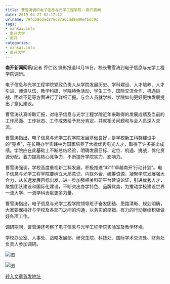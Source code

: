 ```yaml
---
title: 曹雪涛调研电子信息与光学工程学院--南开要闻
date: 2019-04-27 02:17:12
urlname: 79fd58ddac876c87a6cdd9a09efbdc9c
tags: 
- nankai.info
- 南开大学
- 南开
categories:
- nankai.info
- 南开大学
---
```


**南开新闻网讯**(记者 乔仁铭 摄影报道)4月16日，校长曹雪涛到电子信息与光学工程学院调研。

电子信息与光学工程学院党政负责人从学院发展历史、学科建设、人才培养、人才引进、师资队伍、教学科研、学院特色活动、学生工作、国际交流合作、机遇挑战、困难不足等方面进行了详细汇报。与会人员就学校、学院如何更好更快发展提出了意见建议。

曹雪涛认真听取汇报，对电子信息与光学工程学院近年来取得的发展成绩及当前的工作局面、工作状态、工作成效给予充分肯定，并就相关问题和与会人员深入交流。

曹雪涛指出，电子信息与光学工程学院发展基础良好，是学校新工科群建设中的“亮点”，在长期办学实践中为国家培养了大批优秀电光人才，取得了许多突出成绩。学院应在此基础上不断总结经验，明确发展目标、定位、机遇、挑战，优化资源分配，着力提高核心竞争力，不断提升学院实力、影响力。

曹雪涛强调，学校高度重视新工科发展，积极推进“4211‘卓越南开’行动计划”。电子信息与光学工程学院要树立大局意识，内联外合、统筹资源，凝聚学院发展强大合力，从长远发展目标出发，进一步加强相关科研平台建设论证，引进优秀人才，聚焦团队建设和国际化建设，不断突出办学特色、品牌优势，为推动学校建设世界一流大学、一流学科贡献更多力量。

曹雪涛指出，电子信息与光学工程学院领导班子奋发团结、思路清晰、规划明确，大家要保持好与学校及各部门之间的沟通，以务实的举措、有力的行动继续积极做好各项工作。

调研期间，曹雪涛还考察了电子信息与光学工程学院实验室及教学环境。

学校办公室、人事处、战略发展部、研究生院、科技处、国际学术交流处、财务处负责人参加调研。

![图](http://news.nankai.edu.cn/pic/0/00/34/94/349425_212069.jpg)

![图](http://news.nankai.edu.cn/pic/0/00/34/94/349424_936912.jpg)

[转入文章首发地址](http://news.nankai.edu.cn/nkyw/system/2019/04/17/000445335.shtml)